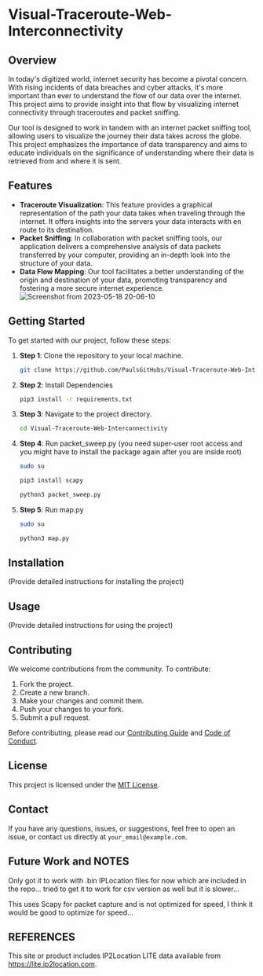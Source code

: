 # Visual-Traceroute-Web-Interconnectivity

## Overview

In today's digitized world, internet security has become a pivotal concern. With rising incidents of data breaches and cyber attacks, it's more important than ever to understand the flow of our data over the internet. This project aims to provide insight into that flow by visualizing internet connectivity through traceroutes and packet sniffing.

Our tool is designed to work in tandem with an internet packet sniffing tool, allowing users to visualize the journey their data takes across the globe. This project emphasizes the importance of data transparency and aims to educate individuals on the significance of understanding where their data is retrieved from and where it is sent.

## Features

- **Traceroute Visualization**: This feature provides a graphical representation of the path your data takes when traveling through the internet. It offers insights into the servers your data interacts with en route to its destination.
- **Packet Sniffing**: In collaboration with packet sniffing tools, our application delivers a comprehensive analysis of data packets transferred by your computer, providing an in-depth look into the structure of your data.
- **Data Flow Mapping**: Our tool facilitates a better understanding of the origin and destination of your data, promoting transparency and fostering a more secure internet experience.
![Screenshot from 2023-05-18 20-06-10](https://github.com/PaulsGitHubs/Visual-Traceroute-Web-Interconnectivity/assets/102178068/81e35d4a-8294-4289-b0a5-b73fadffedfb)

## Getting Started

To get started with our project, follow these steps:

1. **Step 1**: Clone the repository to your local machine.

    ```bash
    git clone https://github.com/PaulsGitHubs/Visual-Traceroute-Web-Interconnectivity.git
    ```

2. **Step 2**: Install Dependencies

    ```bash
    pip3 install -r requirements.txt
    ```

3. **Step 3**: Navigate to the project directory.

    ```bash
    cd Visual-Traceroute-Web-Interconnectivity
    ```

4. **Step 4**: Run packet_sweep.py (you need super-user root access and you might have to install the package again after you are inside root)

    ```bash
    sudo su
    ```
    ```bash
    pip3 install scapy
    ```
    ```bash
    python3 packet_sweep.py
    ```

5. **Step 5**: Run map.py
    ```bash
    sudo su
    ```
    ```bash
    python3 map.py
    ```
## Installation

(Provide detailed instructions for installing the project)

## Usage

(Provide detailed instructions for using the project)

## Contributing

We welcome contributions from the community. To contribute:

1. Fork the project.
2. Create a new branch.
3. Make your changes and commit them.
4. Push your changes to your fork.
5. Submit a pull request.

Before contributing, please read our [Contributing Guide](./CONTRIBUTING.md) and [Code of Conduct](./CODE_OF_CONDUCT.md).

## License

This project is licensed under the [MIT License](./LICENSE).

## Contact

If you have any questions, issues, or suggestions, feel free to open an issue, or contact us directly at `your_email@example.com`.

## Future Work and NOTES

Only got it to work with .bin IPLocation files for now which are included in the repo... tried to get it to work for csv version as well but it is slower...

This uses Scapy for packet capture and is not optimized for speed, I think it would be good to optimize for speed... 

## REFERENCES

This site or product includes IP2Location LITE data available from <a href="https://lite.ip2location.com">https://lite.ip2location.com</a>.
